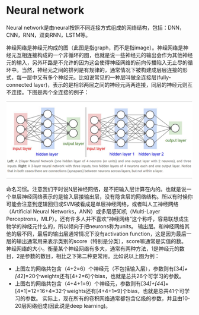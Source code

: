 # Neural network

Neural network是由neural按照不同连接方式组成的网络结构，包括：DNN，CNN，RNN，双向RNN，LSTM等。

神经网络是神经元构成的图（此图是指graph，而不是指image）。神经网络是神经元互相连接构成的一个非循环的图，也就是说一些神经元的输出会作为其他神经元的输入，另外环路是不允许的因为这会使得神经网络的前向传播陷入无止尽的循环中。当然，神经元之间的排列是有规律的，通常情况下被构建成层层连接的形式，每一层中又有多个神经元。比如说常见的一种层叫做全连接层(fully-connected layer)，表示的是相邻两层之间的神经元两两连接，同层的神经元则互不连接。下图是两个全连接的例子：

![](https://github.com/bobkentt/deep-learning-note/blob/master/pic/20160305203603697.jpg)

命名习惯。注意我们平时说N层神经网络，是不把输入层计算在内的。也就是说一个单层神经网络表示的是输入层接输出层，没有隐含层的网络结构。所以有时候你可能会注意到逻辑回归或SVM被看成是单层神经网络，或者叫人工神经网络（Artificial Neural Networks，ANN）或多层感知机（Multi-Layer Perceptrons，MLP）。还有许多人并不喜欢“神经网络”这个称呼，容易联想成生物学的神经元什么的，所以倾向于把neurons称为units。
输出层。和神经网络其他的层不同，最后的输出层通常情况下没有activation function，这是因为最后一层的输出通常用来表示类别的score（特别是分类），score嘛通常是实值的数。
神经网络的大小。衡量某个神经网络有多大，通常有两种方法，1是神经元的数目，2是参数的数目，相比之下第二种更常用。比如说以上图为例：
- 上图左的网络共包含（4+2=6）个神经元（不包括输入层），参数则有[3*4]+[4*2]=20个weights还有[4+2=6]个bias，也就是总共26个可学习的参数。
- 上图右的网络共包含（4+4+1=9）个神经元，参数则有[3*4]+[4*4]+[4*1]=12+16+4=32个weights还有[4+4+1=9]个bias，也就是总共41个可学习的参数。
实际上，现在所有的卷积网络通常都包含亿级的参数，并且由10-20层网络组成(因此说是deep learning)。
